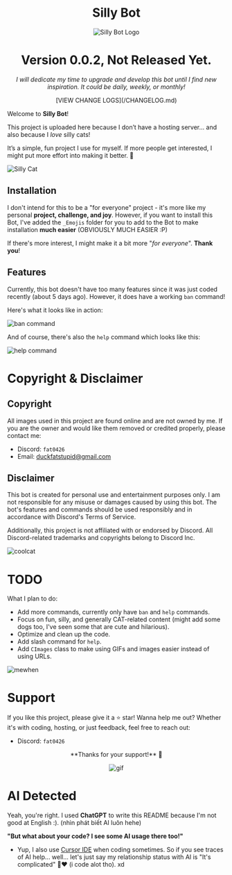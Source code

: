 <div align="center">
    <h1>Silly Bot</h1>
    <img src="https://cdn.discordapp.com/attachments/1124562179635556362/1363873335259304086/7641CCE7-99EB-40EB-A3E7-80A48F0C50ED.png?ex=68079d86&is=68064c06&hm=78160e4164d06a979e9fbe7b7baa31a37a5d718395602151d319f83a818ec201&" alt="Silly Bot Logo">
<h1>Version 0.0.2, Not Released Yet.</h1>
<p><i>I will dedicate my time to upgrade and develop this bot until I find new inspiration. It could be daily, weekly, or monthly!</i></p>
[VIEW CHANGE LOGS](/CHANGELOG.md)
</div>


Welcome to **Silly Bot**!

This project is uploaded here because I don’t have a hosting server... and also because I *love* silly cats! 

It’s a simple, fun project I use for myself. If more people get interested, I might put more effort into making it better. 🐾

![Silly Cat](https://i.pinimg.com/736x/ac/92/78/ac9278a599b1ba47fa978c3cfa519e10.jpg)

## Installation

I don't intend for this to be a "for everyone" project - it's more like my personal **project, challenge, and joy**. However, if you want to install this Bot, I've added the `_Emojis` folder for you to add to the Bot to make installation **much easier** (OBVIOUSLY MUCH EASIER :P)

If there's more interest, I might make it a bit more "*for everyone*". **Thank you**!

## Features

Currently, this bot doesn't have too many features since it was just coded recently (about 5 days ago). However, it does have a working `ban` command!

Here's what it looks like in action:

![ban command](https://cdn.discordapp.com/attachments/1124562179635556362/1363840323393949868/B26A2E86-CCA1-4404-BACE-0063EF22C55E.png?ex=68077ec8&is=68062d48&hm=e739bce753b92547d3c7a13ad8b5ebfa76eed9c5e103125da8b22f5438e95a8e&)

And of course, there's also the `help` command which looks like this:

![help command](https://cdn.discordapp.com/attachments/1124562179635556362/1363877689336791120/3C060A18-9628-4EF4-934A-0EFB688E8A06.png?ex=6807a194&is=68065014&hm=878d562a62aaaf52103d2f1a8058540fc22c7b7090f27c6e635d0c3887fea101&)


# Copyright & Disclaimer

## Copyright
All images used in this project are found online and are not owned by me.
If you are the owner and would like them removed or credited properly, please contact me:
- Discord: `fat0426`
- Email: [duckfatstupid@gmail.com](mailto:duckfatstupid@gmail.com)

## Disclaimer
This bot is created for personal use and entertainment purposes only. I am not responsible for any misuse or damages caused by using this bot. The bot's features and commands should be used responsibly and in accordance with Discord's Terms of Service.

Additionally, this project is not affiliated with or endorsed by Discord. All Discord-related trademarks and copyrights belong to Discord Inc.

![coolcat](https://c.tenor.com/KO80NCIjQAUAAAAd/tenor.gif)

# TODO
What I plan to do:
- Add more commands, currently only have `ban` and `help` commands.
- Focus on fun, silly, and generally CAT-related content (might add some dogs too, I've seen some that are cute and hilarious).
- Optimize and clean up the code.
- Add slash command for `help`.
- Add `CImages` class to make using GIFs and images easier instead of using URLs.

![mewhen](https://cdn.discordapp.com/attachments/1258599258345443441/1264950931032637520/uDpr09A.gif?ex=6806fd9b&is=6805ac1b&hm=101d1fe2f5d3d21ff5aafaabc176c5abe0d71a2fdec9de6fd12ef616d77fc02a&)

# Support
If you like this project, please give it a ⭐ star!
Wanna help me out? Whether it's with coding, hosting, or just feedback, feel free to reach out:
- Discord: `fat0426`

<div align="center">
**Thanks for your support!** 💖

![gif](https://cdn.discordapp.com/attachments/1124562179635556362/1362386665569779803/Silly_6.gif?ex=6804d7f4&is=68038674&hm=4f0b37c50427a85b613fd09de7ff47e3fe6b204eb971ac03ae464e65f21775cf&)
</div>

# AI Detected
Yeah, you're right. I used **ChatGPT** to write this README because I'm not good at English :). (nhìn phát biết AI luôn hehe)

**"But what about your code? I see some AI usage there too!"**

- Yup, I also use [Cursor IDE](https://www.cursor.com/) when coding sometimes. So if you see traces of AI help... well... let's just say my relationship status with AI is "It's complicated" 🤖❤️ (i code alot tho). xd
